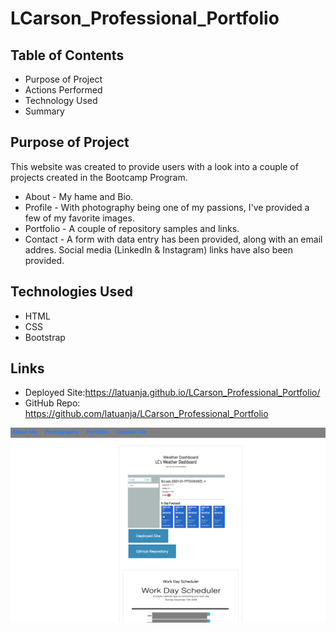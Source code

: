 # LCarson_Professional_Portfolio

## Table of Contents
* Purpose of Project
* Actions Performed
* Technology Used
* Summary


## Purpose of Project
This website was created to provide users with a look into a couple of projects created in the Bootcamp Program.


* About - My hame and Bio.
* Profile - With photography being one of my passions, I've provided a few of my favorite images.
* Portfolio - A couple of repository samples and links.
* Contact - A form with data entry has been provided, along with an email addres.  Social media (LinkedIn & Instagram) links have also been provided.

## Technologies Used
* HTML
* CSS
* Bootstrap

## Links
* Deployed Site:https://latuanja.github.io/LCarson_Professional_Portfolio/
* GitHub Repo: https://github.com/latuanja/LCarson_Professional_Portfolio


![image](assets/page_screenshot.png)